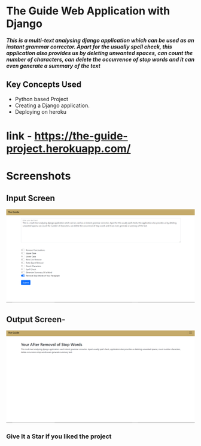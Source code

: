 # The Guide Web Application with Django #

***This is a multi-text analysing django application which can be used as an instant grammar corrector. Apart for the usually spell check, this application also provides us by deleting unwanted spaces, can count the number of characters, can delete the occurrence of stop words and it can even generate a summary of the text***

## Key Concepts Used ##
- Python based Project
- Creating a Django application.
- Deploying on heroku

# link - https://the-guide-project.herokuapp.com/ #


# Screenshots
## Input Screen
<img src="Screenshots/Screenshot (0).png" />


## Output Screen-
<img src="Screenshots/Screenshot (1).png" />


### Give It a Star if you liked the project 
